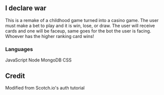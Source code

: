 ## I declare war

This is a remake of a childhood game turned into a casino game. The user must make a bet to play and it is win, lose, or draw. The user will receive cards and one will be faceup, same goes for the bot the user is facing. Whoever has the higher ranking card wins!

### Languages
JavaScript Node MongoDB CSS

## Credit

Modified from Scotch.io's auth tutorial

